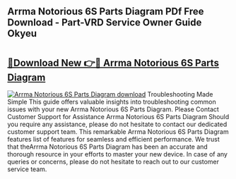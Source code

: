 ## Arrma Notorious 6S Parts Diagram PDf Free Download - Part-VRD Service Owner Guide Okyeu

# <h2><a href="http://dfmzdj.blite.top/?on=Arrma+Notorious+6S+Parts+Diagram">🔗Download New 👉🔴 Arrma Notorious 6S Parts Diagram</a></h2>

[![Arrma Notorious 6S Parts Diagram download](https://i.imgur.com/lujVjoI.png)](http://dfmzdj.blite.top/?on=Arrma+Notorious+6S+Parts+Diagram)
Troubleshooting Made Simple This guide offers valuable insights into troubleshooting common issues with your new Arrma Notorious 6S Parts Diagram. Please Contact Customer Support for Assistance Arrma Notorious 6S Parts Diagram Should you require any assistance, please do not hesitate to contact our dedicated customer support team. This remarkable Arrma Notorious 6S Parts Diagram features list of features for seamless and efficient performance. We trust that theArrma Notorious 6S Parts Diagram has been an accurate and thorough resource in your efforts to master your new device. In case of any queries or concerns, please do not hesitate to reach out to our customer service team.
